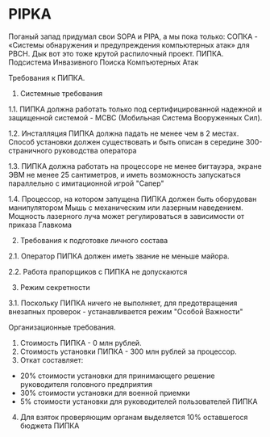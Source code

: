 PIPKA
=====

Поганый запад придумал свои SOPA и PIPA, а мы пока только: СОПКА - «Системы обнаружения и предупреждения компьютерных атак» для РВСН. Дык вот это тоже крутой распилочный проект. ПИПКА. Подсистема Инвазивного Поиска Компъютерных Атак

Требования к ПИПКА.

1. Системные требования

1.1. ПИПКА должна работать только под сертифицированной надежной и защищенной системой - МСВС (Мобильная Система Вооруженных Сил).

1.2. Инсталляция ПИПКА должна падать не менее чем в 2 местах. Способ установки должен существовать и быть описан в середине 300-страничного руководства оператора

1.3. ПИПКА должна работать на процессоре не менее бигтауэра, экране ЭВМ не менее 25 сантиметров, и иметь возможность запускаться параллельно с имитационной игрой "Сапер"

1.4. Процессор, на котором запущена ПИПКА должен быть оборудован манипулятором Мышь с механическим или лазерным наведением. Мощность лазерного луча может регулироваться в зависимости от приказа Главкома


2. Требования к подготовке личного состава

2.1. Оператор ПИПКА должен иметь звание не меньше майора.

2.2. Работа прапорщиков с ПИПКА не допускаются


3. Режим секретности

3.1. Поскольку ПИПКА ничего не выполняет, для предотвращения внезапных проверок - устанавливается режим "Особой Важности"

Организационные требования.

1. Стоимость ПИПКА - 0 млн рублей.
2. Стоимость установки ПИПКА - 300 млн рублей за процессор.
3. Откат составляет: 
 - 20% стоимости установки для принимающего решение руководителя головного предприятия
 - 30% стоимости установки для военной приемки
 - 5% стоимости установки для руководителей пользователей ПИПКА
4. Для взяток проверяющим органам выделяется 10% оставшегося бюджета ПИПКА 




